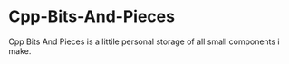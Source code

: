 # Cpp-Bits-And-Pieces
Cpp Bits And Pieces is a littile personal storage of all small components i make. 
